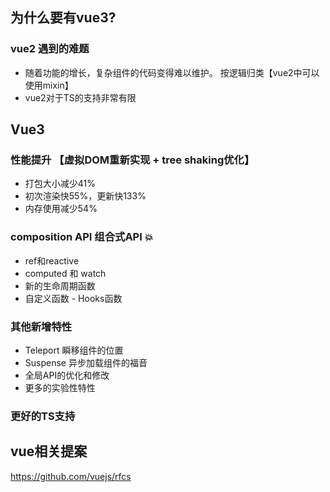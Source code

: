 ## 为什么要有vue3?
### vue2 遇到的难题
* 随着功能的增长，复杂组件的代码变得难以维护。
按逻辑归类【vue2中可以使用mixin】
* vue2对于TS的支持非常有限

## Vue3

### 性能提升 【虚拟DOM重新实现 + tree shaking优化】
* 打包大小减少41%
* 初次渲染快55%，更新快133%
* 内存使用减少54%

### composition API 组合式API 💥
* ref和reactive
* computed 和 watch
* 新的生命周期函数
* 自定义函数 - Hooks函数

### 其他新增特性
* Teleport 瞬移组件的位置
* Suspense 异步加载组件的福音
* 全局API的优化和修改
* 更多的实验性特性

### 更好的TS支持

## vue相关提案
https://github.com/vuejs/rfcs
